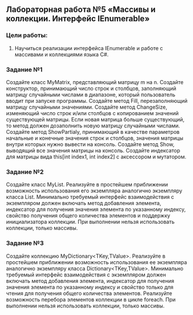 ## Лабораторная работа №5 «Массивы и коллекции. Интерфейс IEnumerable»

### Цели работы:
1.	Научиться реализации интерфейса IEnumerable и работе с массивами и коллекциями языка C#.

### Задание №1
Создайте класс MyMatrix, представляющий матрицу m на n.
Создайте конструктор, принимающий число строк и столбцов, заполняющий матрицу случайными числами в диапазоне, который пользователь вводит при запуске программы.
Создайте метод Fill, перезаполняющий матрицу случайными значениями.
Создайте метод ChangeSize, изменяющий число строк и/или столбцов с копированием значений существующей матрицы. Если новая матрица больше существующий, то метод должен дозаполнить новую матрицу случайными числами.
Создайте метод ShowPartialy, принимающий в качестве параметров начальные и конечные значения строк и столбцов, значения матрицы внутри которых нужно вывести на консоль.
Создайте метод Show, выводящий все значения матрицы на консоль.
Создайте индексатор для матрицы вида this[int index1, int index2] с аксессором и мутатором.

### Задание №2
Создайте класс MyList<T>.
Реализуйте в простейшем приближении возможность использования его экземпляра аналогично экземпляру класса List<T>.
Минимально требуемый интерфейс взаимодействия с экземпляром должен включать метод добавления элемента, индексатор для получения значения элемента по указанному индексу, свойство получения общего количества элементов и поддержку инициализатора коллекции.
При выполнении нельзя использовать коллекции, только массивы.

### Задание №3
Создайте коллекцию MyDictionary<TKey,TValue>.
Реализуйте в простейшем приближении возможность использования ее экземпляра аналогично экземпляру класса Dictionary<TKey,TValue>.
Минимально требуемый интерфейс взаимодействия с экземпляром должен включать метод добавления элемента, индексатор для получения значения элемента по указанному индексу и свойство только для чтения для получения общего количества элементов.
Реализуйте возможность перебора элементов коллекции в цикле foreach. При выполнении нельзя использовать коллекции, только массивы.
